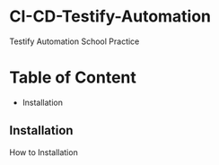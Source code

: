 # CI-CD-Testify-Automation
Testify Automation School Practice
# Table of Content

- Installation

## Installation

How to Installation


